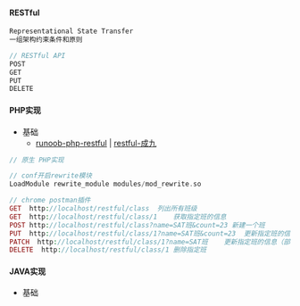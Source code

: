 #### RESTful

```js
Representational State Transfer
一组架构约束条件和原则

// RESTful API
POST
GET
PUT
DELETE


```

#### PHP实现

* 基础
  * [runoob-php-restful](http://www.runoob.com/php/php-restful.html) \| [restful-成九](http://www.cnblogs.com/luyucheng/p/6016801.html)

```php
// 原生 PHP实现

// conf开启rewrite模块
LoadModule rewrite_module modules/mod_rewrite.so 

// chrome postman插件
GET  http://localhost/restful/class  列出所有班级
GET  http://localhost/restful/class/1    获取指定班的信息
POST http://localhost/restful/class?name=SAT班&count=23 新建一个班
PUT  http://localhost/restful/class/1?name=SAT班&count=23  更新指定班的信息（全部信息）
PATCH  http://localhost/restful/class/1?name=SAT班    更新指定班的信息（部分信息）
DELETE  http://localhost/restful/class/1 删除指定班
```

#### JAVA实现

* 基础

```java

```



